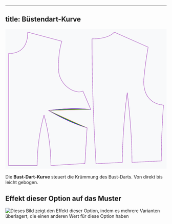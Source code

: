 ***

## title: Büstendart-Kurve

![Der Effekt der Bust-Dart-Kurve auf das Muster](sample.png)

Die **Bust-Dart-Kurve** steuert die Krümmung des Bust-Darts. Von direkt bis leicht gebogen.

## Effekt dieser Option auf das Muster

![Dieses Bild zeigt den Effekt dieser Option, indem es mehrere Varianten überlagert, die einen anderen Wert für diese Option haben](bella\_bustdartcurve\_sample.svg "Effekt dieser Option auf das Muster")
